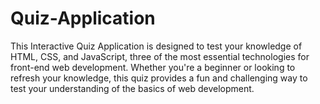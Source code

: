 # Quiz-Application
This Interactive Quiz Application is designed to test your knowledge of HTML, CSS, and JavaScript, three of the most essential technologies for front-end web development. Whether you're a beginner or looking to refresh your knowledge, this quiz provides a fun and challenging way to test your understanding of the basics of web development.
